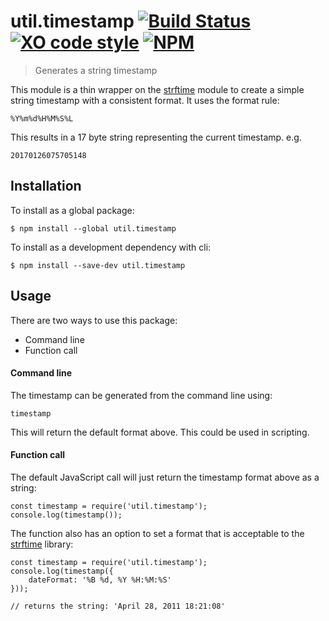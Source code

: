 # util.timestamp [![Build Status](https://travis-ci.org/jmquigley/util.timestamp.svg?branch=master)](https://travis-ci.org/jmquigley/util.timestamp) [![XO code style](https://img.shields.io/badge/code_style-XO-5ed9c7.svg)](https://github.com/sindresorhus/xo) [![NPM](https://img.shields.io/badge/npm-v0.0.4-blue.svg)](https://www.npmjs.com/package/util.timestamp)

> Generates a string timestamp

This module is a thin wrapper on the [strftime](https://github.com/samsonjs/strftime) module to create a simple string timestamp with a consistent format.  It uses the format rule:

    %Y%m%d%H%M%S%L
    
This results in a 17 byte string representing the current timestamp.  e.g.

    20170126075705148

## Installation

To install as a global package:
```
$ npm install --global util.timestamp
```

To install as a development dependency with cli:
```
$ npm install --save-dev util.timestamp
```

## Usage

There are two ways to use this package:

- Command line
- Function call

#### Command line

The timestamp can be generated from the command line using:

    timestamp
    
This will return the default format above.  This could be used in scripting.

#### Function call

The default JavaScript call will just return the timestamp format above as a string:

    const timestamp = require('util.timestamp');
    console.log(timestamp());
    
The function also has an option to set a format that is acceptable to the [strftime](https://github.com/samsonjs/strftime) library:

    const timestamp = require('util.timestamp');
    console.log(timestamp({
        dateFormat: '%B %d, %Y %H:%M:%S'
    }));

    // returns the string: 'April 28, 2011 18:21:08'
